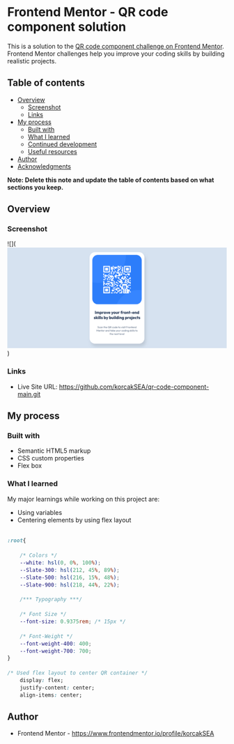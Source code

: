 # Frontend Mentor - QR code component solution

This is a solution to the [QR code component challenge on Frontend Mentor](https://www.frontendmentor.io/challenges/qr-code-component-iux_sIO_H). Frontend Mentor challenges help you improve your coding skills by building realistic projects. 

## Table of contents

- [Overview](#overview)
  - [Screenshot](#screenshot)
  - [Links](#links)
- [My process](#my-process)
  - [Built with](#built-with)
  - [What I learned](#what-i-learned)
  - [Continued development](#continued-development)
  - [Useful resources](#useful-resources)
- [Author](#author)
- [Acknowledgments](#acknowledgments)

**Note: Delete this note and update the table of contents based on what sections you keep.**

## Overview

### Screenshot

![](![alt text](image.png))

### Links


- Live Site URL: https://github.com/korcakSEA/qr-code-component-main.git

## My process

### Built with

- Semantic HTML5 markup
- CSS custom properties
- Flex box

### What I learned

My major learnings while working on this project are:

- Using variables
- Centering elements by using flex layout


```css    

:root{

    /* Colors */
    --white: hsl(0, 0%, 100%);
    --Slate-300: hsl(212, 45%, 89%);
    --Slate-500: hsl(216, 15%, 48%);
    --Slate-900: hsl(218, 44%, 22%);

    /*** Typography ***/

    /* Font Size */
    --font-size: 0.9375rem; /* 15px */

    /* Font-Weight */
    --font-weight-400: 400;
    --font-weight-700: 700;
}

/* Used flex layout to center QR container */
    display: flex;
    justify-content: center;
    align-items: center;
```

## Author

- Frontend Mentor - https://www.frontendmentor.io/profile/korcakSEA

